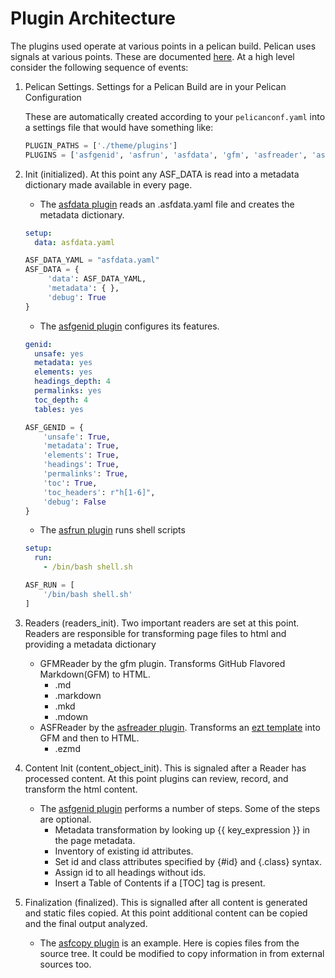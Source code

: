 # Plugin Architecture

The plugins used operate at various points in a pelican build.
Pelican uses signals at various points. These are documented [here](https://docs.getpelican.com/en/latest/plugins.html#list-of-signals).
At a high level consider the following sequence of events:

1. Pelican Settings. Settings for a Pelican Build are in your Pelican Configuration

   These are automatically created according to your `pelicanconf.yaml` into a settings file that would have something like:

   ```python
   PLUGIN_PATHS = ['./theme/plugins']
   PLUGINS = ['asfgenid', 'asfrun', 'asfdata', 'gfm', 'asfreader', 'asfcopy']
   ```

2. Init (initialized). At this point any ASF_DATA is read into a metadata dictionary made available in every page.

   - The [asfdata plugin](./asfdata.py) reads an .asfdata.yaml file and creates the metadata dictionary.

   ```yaml
   setup:
     data: asfdata.yaml
   ```

   ```python
   ASF_DATA_YAML = "asfdata.yaml"
   ASF_DATA = {
        'data': ASF_DATA_YAML,
        'metadata': { },
        'debug': True
   }
   ```

   - The [asfgenid plugin](./asfgenid.py) configures its features.

   ```yaml
   genid:
     unsafe: yes
     metadata: yes
     elements: yes
     headings_depth: 4
     permalinks: yes
     toc_depth: 4
     tables: yes
   ```

   ```python
   ASF_GENID = {
       'unsafe': True,
       'metadata': True,
       'elements': True,
       'headings': True,
       'permalinks': True,
       'toc': True,
       'toc_headers': r"h[1-6]",
       'debug': False
   }
   ```

   - The [asfrun plugin](./asfrun.py) runs shell scripts

   ```yaml
   setup:
     run:
       - /bin/bash shell.sh
   ```

   ```python
   ASF_RUN = [
       '/bin/bash shell.sh'
   ]
   ```

3. Readers (readers_init). Two important readers are set at this point. Readers are responsible for transforming page files to html and
    providing a metadata dictionary
    - GFMReader by the gfm plugin. Transforms GitHub Flavored Markdown(GFM) to HTML.
        * .md
        * .markdown
        * .mkd
        * .mdown
    - ASFReader by the [asfreader plugin](./asfreader.py). Transforms an [ezt template](https://github.com/gstein/ezt) into GFM and then to HTML.
        * .ezmd

4. Content Init (content_object_init). This is signaled after a Reader has processed content.
    At this point plugins can review, record, and transform the html content.
    - The [asfgenid plugin](./asfgenid.py) performs a number of steps. Some of the steps are optional.
        * Metadata transformation by looking up {{ key_expression }} in the page metadata.
        * Inventory of existing id attributes.
        * Set id and class attributes specified by {#id} and {.class} syntax.
        * Assign id to all headings without ids.
        * Insert a Table of Contents if a [TOC] tag is present.

5. Finalization (finalized). This is signalled after all content is generated and static files copied.
   At this point additional content can be copied and the final output analyzed.
   - The [asfcopy plugin](.asfcopy.py) is an example. Here is copies files from the source tree.
     It could be modified to copy information in from external sources too.
